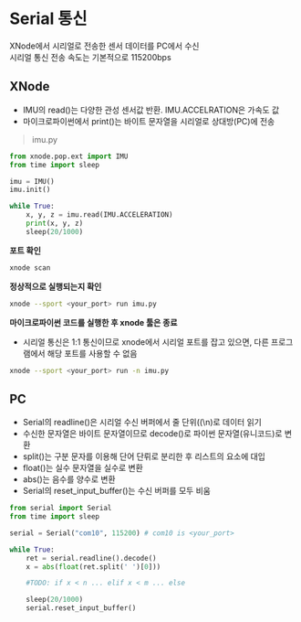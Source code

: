 # Serial 통신
XNode에서 시리얼로 전송한 센서 데이터를 PC에서 수신  
시리얼 통신 전송 속도는 기본적으로 115200bps

## XNode
- IMU의 read()는 다양한 관성 센서값 반환. IMU.ACCELRATION은 가속도 값
- 마이크로파이썬에서 print()는 바이트 문자열을 시리얼로 상대방(PC)에 전송

> imu.py
```python
from xnode.pop.ext import IMU
from time import sleep

imu = IMU()
imu.init()

while True:
    x, y, z = imu.read(IMU.ACCELERATION)
    print(x, y, z)
    sleep(20/1000)
```

**포트 확인**
```sh
xnode scan
```

**정상적으로 실행되는지 확인**
```sh
xnode --sport <your_port> run imu.py
```

**마이크로파이썬 코드를 실행한 후 xnode 툴은 종료**
- 시리얼 통신은 1:1 통신이므로 xnode에서 시리얼 포트를 잡고 있으면, 다른 프로그램에서 해당 포트를 사용할 수 없음

```sh
xnode --sport <your_port> run -n imu.py
```

## PC
- Serial의 readline()은 시리얼 수신 버퍼에서 줄 단위((\n)로 데이터 읽기
- 수신한 문자열은 바이트 문자열이므로 decode()로 파이썬 문자열(유니코드)로 변환
- split()는 구분 문자를 이용해 단어 단뤼로 분리한 후 리스트의 요소에 대입
- float()는 실수 문자열을 실수로 변환
- abs()는 음수를 양수로 변환
- Serial의 reset_input_buffer()는 수신 버퍼를 모두 비움

```python
from serial import Serial
from time import sleep

serial = Serial("com10", 115200) # com10 is <your_port>

while True:
    ret = serial.readline().decode()
    x = abs(float(ret.split(' ')[0]))

    #TODO: if x < n ... elif x < m ... else

    sleep(20/1000)
    serial.reset_input_buffer()
```
